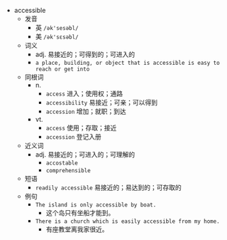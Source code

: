 - accessible
  - 发音
    - 英 `/ək'sesəbl/`
    - 美 `/ək'sɛsəbl/`
  - 词义
    - adj. 易接近的；可得到的；可进入的
    - `a place, building, or object that is accessible is easy to reach or get into`
  - 同根词
    - n.
      - `access` 进入；使用权；通路
      - `accessibility` 易接近；可亲；可以得到
      - `accession` 增加；就职；到达
    - vt.
      - `access` 使用；存取；接近
      - `accession` 登记入册
  - 近义词
    - adj. 易接近的；可进入的；可理解的
      - `accostable`
      - `comprehensible`
  - 短语
    - `readily accessible` 易接近的；易达到的；可存取的 
  - 例句
    - `The island is only accessible by boat.`
      - 这个岛只有坐船才能到。
    - `There is a church which is easily accessible from my home.`
      - 有座教堂离我家很近。

